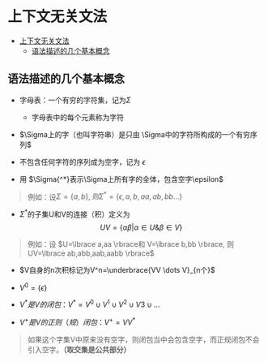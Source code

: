 # 上下文无关文法

- [上下文无关文法](#上下文无关文法)
  - [语法描述的几个基本概念](#语法描述的几个基本概念)

## 语法描述的几个基本概念

- 字母表：一个有穷的字符集，记为$\Sigma$
  - 字母表中的每个元素称为字符

- $\Sigma上的字（也叫字符串）是只由 \Sigma中的字符所构成的一个有穷序列$

- 不包含任何字符的序列成为空字，记为 $\epsilon$

- 用 $\Sigma{^*}表示\Sigma上所有字的全体，包含空字\epsilon$

>例如：设$\Sigma=\lbrace a,b \rbrace,则\Sigma^*=\lbrace \epsilon, a,b,aa,ab,bb\dots \rbrace$

- $\Sigma{^*}$的子集U和V的连接（积）定义为
$$UV = \lbrace \alpha\beta|\alpha\in U \& \beta\in V \rbrace$$

>例如：设 $U=\lbrace a,aa \rbrace和 V=\lbrace b,bb \rbrace,
则UV=\lbrace ab,abb,aab,aabb \rbrace$

- $V自身的n次积标记为V^n=\underbrace{VV \dots V}_{n个}$

- $V^0=\lbrace \epsilon \rbrace$
- $V^*是V的闭包：V^*=V^0\cup V^1\cup V^2\cup V3\cup\dots$
- $V^+是V的正则（规）闭包：V^+=VV^*$

>如果这个字集V中原来没有空字，则闭包当中会包含空字，而正规闭包不会引入空字。__（取交集是公共部分）__
